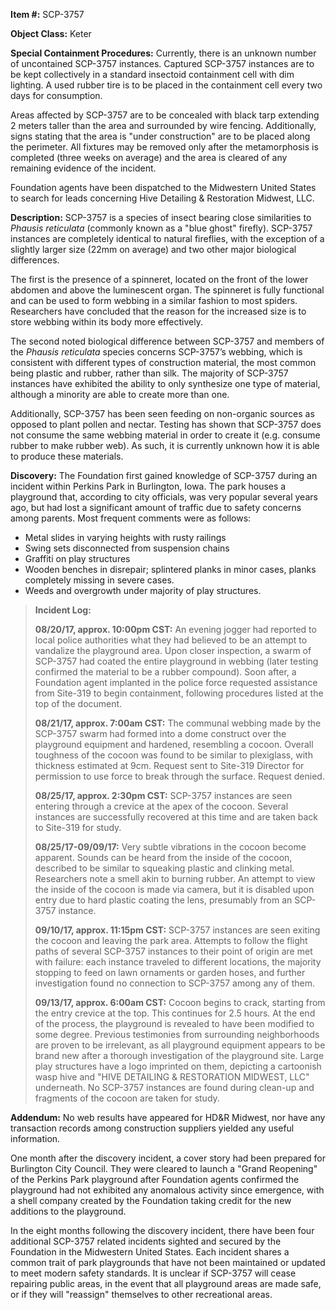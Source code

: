 **Item #:** SCP-3757

**Object Class:** Keter

**Special Containment Procedures:** Currently, there is an unknown number of uncontained SCP-3757 instances. Captured SCP-3757 instances are to be kept collectively in a standard insectoid containment cell with dim lighting. A used rubber tire is to be placed in the containment cell every two days for consumption.

Areas affected by SCP-3757 are to be concealed with black tarp extending 2 meters taller than the area and surrounded by wire fencing. Additionally, signs stating that the area is "under construction" are to be placed along the perimeter. All fixtures may be removed only after the metamorphosis is completed (three weeks on average) and the area is cleared of any remaining evidence of the incident.

Foundation agents have been dispatched to the Midwestern United States to search for leads concerning Hive Detailing & Restoration Midwest, LLC.

**Description:** SCP-3757 is a species of insect bearing close similarities to _Phausis reticulata_ (commonly known as a "blue ghost" firefly). SCP-3757 instances are completely identical to natural fireflies, with the exception of a slightly larger size (22mm on average) and two other major biological differences.

The first is the presence of a spinneret, located on the front of the lower abdomen and above the luminescent organ. The spinneret is fully functional and can be used to form webbing in a similar fashion to most spiders. Researchers have concluded that the reason for the increased size is to store webbing within its body more effectively.

The second noted biological difference between SCP-3757 and members of the _Phausis reticulata_ species concerns SCP-3757’s webbing, which is consistent with different types of construction material, the most common being plastic and rubber, rather than silk. The majority of SCP-3757 instances have exhibited the ability to only synthesize one type of material, although a minority are able to create more than one.

Additionally, SCP-3757 has been seen feeding on non-organic sources as opposed to plant pollen and nectar. Testing has shown that SCP-3757 does not consume the same webbing material in order to create it (e.g. consume rubber to make rubber web). As such, it is currently unknown how it is able to produce these materials.

**Discovery:** The Foundation first gained knowledge of SCP-3757 during an incident within Perkins Park in Burlington, Iowa. The park houses a playground that, according to city officials, was very popular several years ago, but had lost a significant amount of traffic due to safety concerns among parents. Most frequent comments were as follows:

*   Metal slides in varying heights with rusty railings
*   Swing sets disconnected from suspension chains
*   Graffiti on play structures
*   Wooden benches in disrepair; splintered planks in minor cases, planks completely missing in severe cases.
*   Weeds and overgrowth under majority of play structures.

> **Incident Log:**
> 
> **08/20/17, approx. 10:00pm CST:** An evening jogger had reported to local police authorities what they had believed to be an attempt to vandalize the playground area. Upon closer inspection, a swarm of SCP-3757 had coated the entire playground in webbing (later testing confirmed the material to be a rubber compound). Soon after, a Foundation agent implanted in the police force requested assistance from Site-319 to begin containment, following procedures listed at the top of the document.
> 
> **08/21/17, approx. 7:00am CST:** The communal webbing made by the SCP-3757 swarm had formed into a dome construct over the playground equipment and hardened, resembling a cocoon. Overall toughness of the cocoon was found to be similar to plexiglass, with thickness estimated at 9cm. Request sent to Site-319 Director for permission to use force to break through the surface. Request denied.
> 
> **08/25/17, approx. 2:30pm CST:** SCP-3757 instances are seen entering through a crevice at the apex of the cocoon. Several instances are successfully recovered at this time and are taken back to Site-319 for study.
> 
> **08/25/17-09/09/17:** Very subtle vibrations in the cocoon become apparent. Sounds can be heard from the inside of the cocoon, described to be similar to squeaking plastic and clinking metal. Researchers note a smell akin to burning rubber. An attempt to view the inside of the cocoon is made via camera, but it is disabled upon entry due to hard plastic coating the lens, presumably from an SCP-3757 instance.
> 
> **09/10/17, approx. 11:15pm CST:** SCP-3757 instances are seen exiting the cocoon and leaving the park area. Attempts to follow the flight paths of several SCP-3757 instances to their point of origin are met with failure: each instance traveled to different locations, the majority stopping to feed on lawn ornaments or garden hoses, and further investigation found no connection to SCP-3757 among any of them.
> 
> **09/13/17, approx. 6:00am CST:** Cocoon begins to crack, starting from the entry crevice at the top. This continues for 2.5 hours. At the end of the process, the playground is revealed to have been modified to some degree. Previous testimonies from surrounding neighborhoods are proven to be irrelevant, as all playground equipment appears to be brand new after a thorough investigation of the playground site. Large play structures have a logo imprinted on them, depicting a cartoonish wasp hive and "HIVE DETAILING & RESTORATION MIDWEST, LLC" underneath. No SCP-3757 instances are found during clean-up and fragments of the cocoon are taken for study.

**Addendum:** No web results have appeared for HD&R Midwest, nor have any transaction records among construction suppliers yielded any useful information.

One month after the discovery incident, a cover story had been prepared for Burlington City Council. They were cleared to launch a "Grand Reopening" of the Perkins Park playground after Foundation agents confirmed the playground had not exhibited any anomalous activity since emergence, with a shell company created by the Foundation taking credit for the new additions to the playground.

In the eight months following the discovery incident, there have been four additional SCP-3757 related incidents sighted and secured by the Foundation in the Midwestern United States. Each incident shares a common trait of park playgrounds that have not been maintained or updated to meet modern safety standards. It is unclear if SCP-3757 will cease repairing public areas, in the event that all playground areas are made safe, or if they will "reassign" themselves to other recreational areas.